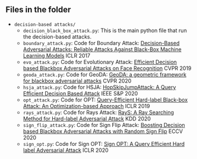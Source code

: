 ## Files in the folder
- `decision-based attacks/`
  - `decision_black_box_attack.py`: This is the main python file that run the decision-based attacks.
  - `boundary_attack.py`: Code for Boundary Attack: [Decision-Based Adversarial Attacks: Reliable Attacks Against Black-Box Machine Learning Models](https://arxiv.org/abs/1712.04248) ICLR 2017
  - `evo_attack.py`: Code for Evolutionary Attack: [Efficient Decision based Blackbox Adversarial Attacks on Face Recognition](https://arxiv.org/abs/1904.04433) CVPR 2019
  - `geoda_attack.py`: Code for GeoDA: [GeoDA: a geometric framework for blackbox adversarial attacks](https://arxiv.org/abs/2003.06468) CVPR 2020
  - `hsja_attack.py`: Code for HSJA: [HopSkipJumpAttack: A Query Efficient Decision Based Attack](https://arxiv.org/abs/1904.02144) IEEE S&P 2020
  - `opt_attack.py`: Code for OPT: [Query-Efficient Hard-label Black-box Attack: An Optimization-based Approach](https://arxiv.org/abs/1807.04457) ICLR 2019
  - `rays_attack.py`: Code for Rays Attack: [RayS: A Ray Searching Method for Hard-label Adversarial Attack](https://arxiv.org/abs/2006.12792) KDD 2020
  - `sign_flip_attack.py`: Code for Sign Flip Attack: [Boosting Decision based Blackbox Adversarial Attacks with Random Sign Flip](https://www.ecva.net/papers/eccv_2020/papers_ECCV/html/2336_ECCV_2020_paper.php) ECCV 2020
  - `sign_opt.py`: Code for Sign OPT: [Sign OPT: A Query Efficient Hard label Adversarial Attack](https://arxiv.org/abs/1909.10773) ICLR 2020
